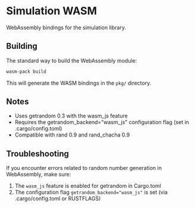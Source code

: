 # Simulation WASM

WebAssembly bindings for the simulation library.

## Building

The standard way to build the WebAssembly module:

```bash
wasm-pack build
```

This will generate the WASM bindings in the `pkg/` directory.

## Notes

- Uses getrandom 0.3 with the wasm_js feature
- Requires the getrandom_backend="wasm_js" configuration flag (set in .cargo/config.toml)
- Compatible with rand 0.9 and rand_chacha 0.9

## Troubleshooting

If you encounter errors related to random number generation in WebAssembly, make sure:

1. The `wasm_js` feature is enabled for getrandom in Cargo.toml
2. The configuration flag `getrandom_backend="wasm_js"` is set (via .cargo/config.toml or RUSTFLAGS) 